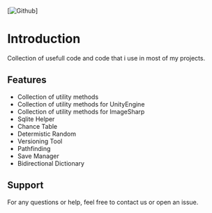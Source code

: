 [![Github](https://github.com/petrosik/Utility-Stuff)] 
# Introduction

Collection of usefull code and code that i use in most of my projects.

## Features

- Collection of utility methods
- Collection of utility methods for UnityEngine 
- Collection of utility methods for ImageSharp
- Sqlite Helper
- Chance Table
- Determistic Random
- Versioning Tool
- Pathfinding
- Save Manager
- Bidirectional Dictionary

## Support

For any questions or help, feel free to contact us or open an issue.
